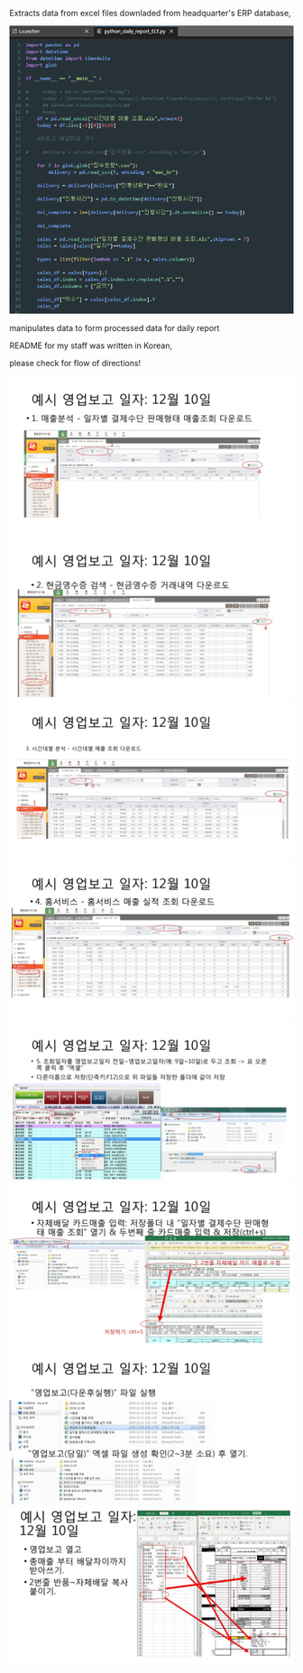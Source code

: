 Extracts data from excel files downladed from headquarter's ERP database,

![py.png](py.png)

manipulates data to form processed data for daily report

README for my staff was written in Korean,

please check for flow of directions!

![2.jpeg](readme/2.jpg)
![3.jpeg](readme/3.jpg)
![4.jpeg](readme/4.jpg)
![5.jpeg](readme/5.jpg)
![6.jpeg](readme/6.jpg)
![7.jpeg](readme/7.jpg)
![8.jpeg](readme/8.jpg)
![9.jpeg](readme/9.jpg)

